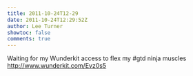 ```yaml
---
title: 2011-10-24T12-29
date: 2011-10-24T12:29:52Z
author: Lee Turner
showtoc: false
comments: true
---
```


Waiting for my Wunderkit access to flex my #gtd ninja muscles http://www.wunderkit.com/Evz0s5

